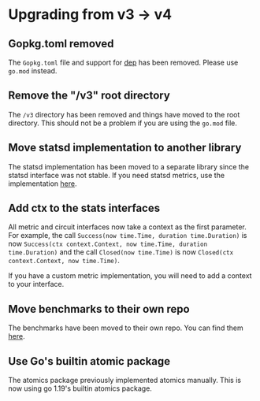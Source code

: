 # Upgrading from v3 -> v4

## Gopkg.toml removed

The `Gopkg.toml` file and support for [dep](https://github.com/golang/dep) has been removed. Please use `go.mod` instead.

## Remove the "/v3" root directory

The `/v3` directory has been removed and things have moved to the root directory.  This should not
be a problem if you are using the `go.mod` file.

##  Move statsd implementation to another library

The statsd implementation has been moved to a separate library since the statsd interface was not stable.
If you need statsd metrics, use the implementation [here](https://github.com/cep21/circuit-statsd).

##  Add ctx to the stats interfaces

All metric and circuit interfaces now take a context as the first parameter.  For example, the call
`Success(now time.Time, duration time.Duration)` is now `Success(ctx context.Context, now time.Time, duration time.Duration)`
and the call `Closed(now time.Time)` is now `Closed(ctx context.Context, now time.Time)`.

If you have a custom metric implementation, you will need to add a context to your interface.

##  Move benchmarks to their own repo

The benchmarks have been moved to their own repo.  You can find them [here](https://github.com/cep21/circuit-benchmarks).

## Use Go's builtin atomic package

The atomics package previously implemented atomics manually. This is now using go 1.19's builtin atomics package.